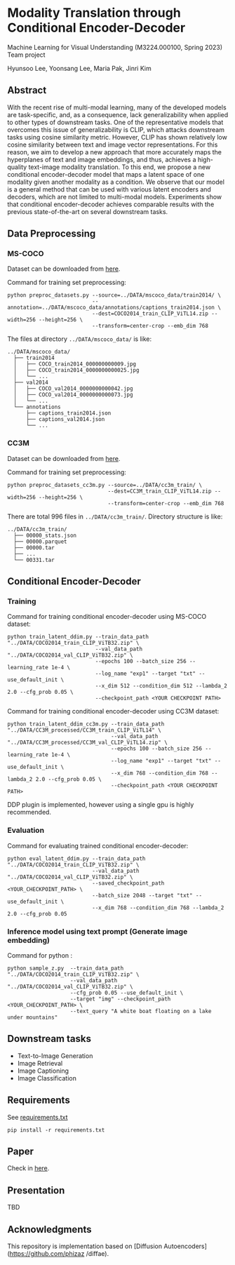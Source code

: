 # Modality Translation through Conditional Encoder-Decoder

Machine Learning for Visual Understanding (M3224.000100, Spring 2023) Team project


Hyunsoo Lee, Yoonsang Lee, Maria Pak, Jinri Kim

## Abstract

With the recent rise of multi-modal learning, many of the developed models are task-specific, and, as a consequence, lack generalizability when applied to other types of downstream tasks. One of the representative models that overcomes this issue of generalizability is CLIP, which attacks downstream tasks using cosine similarity metric. However, CLIP has shown relatively low cosine similarity between text and image vector representations. For this reason, we aim to develop a new approach that more accurately maps the hyperplanes of text and image embeddings, and thus, achieves a high-quality text-image modality translation. To this end, we propose a new conditional encoder-decoder model that maps a latent space of one modality given another modality as a condition. We observe that our model is a general method that can be used with various latent encoders and decoders, which are not limited to multi-modal models. Experiments show that conditional encoder-decoder achieves comparable results with the previous state-of-the-art on several downstream tasks. 

## Data Preprocessing

### MS-COCO

Dataset can be downloaded from [here](https://cocodataset.org/#download).

Command for training set preprocessing:

```
python preproc_datasets.py --source=../DATA/mscoco_data/train2014/ \
                           --annotation=../DATA/mscoco_data/annotations/captions_train2014.json \
                           --dest=COCO2014_train_CLIP_ViTL14.zip --width=256 --height=256 \
                           --transform=center-crop --emb_dim 768
```

The files at directory `../DATA/mscoco_data/` is like:

```
../DATA/mscoco_data/
  ├── train2014
  │   ├── COCO_train2014_000000000009.jpg
  │   ├── COCO_train2014_0000000000025.jpg
  │   └── ...
  ├── val2014
  │   ├── COCO_val2014_0000000000042.jpg
  │   ├── COCO_val2014_0000000000073.jpg
  │   └── ...
  └── annotations
      ├── captions_train2014.json
      ├── captions_val2014.json
      └── ...
``` 


### CC3M

Dataset can be downloaded from [here](https://github.com/rom1504/img2dataset/blob/main/dataset_examples/cc3m.md). 

Command for training set preprocessing:

```
python preproc_datasets_cc3m.py --source=../DATA/cc3m_train/ \
                                --dest=CC3M_train_CLIP_ViTL14.zip --width=256 --height=256 \
                                --transform=center-crop --emb_dim 768
```

There are total 996 files in `../DATA/cc3m_train/`. Directory structure is like:

```
../DATA/cc3m_train/
  ├── 00000_stats.json
  ├── 00000.parquet
  ├── 00000.tar
  ├── ...
  └── 00331.tar
``` 

## Conditional Encoder-Decoder

### Training

Command for training conditional encoder-decoder using MS-COCO dataset: 

```
python train_latent_ddim.py --train_data_path "../DATA/COCO2014_train_CLIP_ViTB32.zip" \
                            --val_data_path "../DATA/COCO2014_val_CLIP_ViTB32.zip" \
                            --epochs 100 --batch_size 256 --learning_rate 1e-4 \
                            --log_name "exp1" --target "txt" --use_default_init \
                            --x_dim 512 --condition_dim 512 --lambda_2 2.0 --cfg_prob 0.05 \
                            --checkpoint_path <YOUR CHECKPOINT PATH>
```

Command for training conditional encoder-decoder using CC3M dataset: 

```
python train_latent_ddim_cc3m.py --train_data_path "../DATA/CC3M_processed/CC3M_train_CLIP_ViTL14" \
                                 --val_data_path "../DATA/CC3M_processed/CC3M_val_CLIP_ViTL14.zip" \
                                 --epochs 100 --batch_size 256 --learning_rate 1e-4 \
                                 --log_name "exp1" --target "txt" --use_default_init \
                                 --x_dim 768 --condition_dim 768 --lambda_2 2.0 --cfg_prob 0.05 \
                                 --checkpoint_path <YOUR CHECKPOINT PATH>
```

DDP plugin is implemented, however using a single gpu is highly recommended.

### Evaluation

Command for evaluating trained conditional encoder-decoder: 

```
python eval_latent_ddim.py --train_data_path "../DATA/COCO2014_train_CLIP_ViTB32.zip" \
                           --val_data_path "../DATA/COCO2014_val_CLIP_ViTB32.zip" \
                           --saved_checkpoint_path <YOUR_CHECKPOINT_PATH> \
                           --batch_size 2048 --target "txt" --use_default_init \
                           --x_dim 768 --condition_dim 768 --lambda_2 2.0 --cfg_prob 0.05
```

### Inference model using text prompt (Generate image embedding)

Command for python : 

```
python sample_z.py  --train_data_path "../DATA/COCO2014_train_CLIP_ViTB32.zip" \
                    --val_data_path "../DATA/COCO2014_val_CLIP_ViTB32.zip" \
                    --cfg_prob 0.05 --use_default_init \
                    --target "img" --checkpoint_path <YOUR_CHECKPOINT_PATH> \
                    --text_query "A white boat floating on a lake under mountains"
```

## Downstream tasks

- Text-to-Image Generation
- Image Retrieval
- Image Captioning
- Image Classification

## Requirements

See [requirements.txt](https://github.com/frogyunmax/MLVU-project/blob/main/requirements.txt)

```
pip install -r requirements.txt
```

## Paper

Check in [here](https://drive.google.com/file/d/1nXQzt6FHOkRugbepxe6ukWz76u_oP-Ln/view?usp=sharing).

## Presentation

TBD


## Acknowledgments

This repository is implementation based on [Diffusion Autoencoders](https://github.com/phizaz /diffae).

